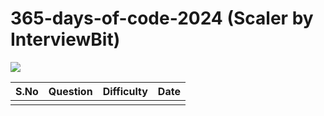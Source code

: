 # 365-days-of-code-2024 (Scaler by InterviewBit)

<img src="https://assets-v2.scaler.com/packs/images/scaler-logo.7dfbf5.svg"/>

<!-- <img alt="Static Badge" src="https://img.shields.io/badge/Easy-2322222.svg?&style=for-the-badge"> -->
<!-- <img alt="Static Badge" src="https://img.shields.io/badge/Medium-FAD800.svg?&style=for-the-badge"> -->
<!-- <img alt="Static Badge" src="https://img.shields.io/badge/Hard-FA0000.svg?&style=for-the-badge"> -->



|  S.No  |  Question  |  Difficulty  |  Date  |
| --------------- | --------------- | --------------- | --------------- | 
|        |        |        |        |
